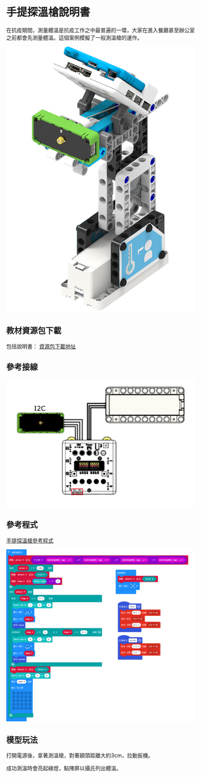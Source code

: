 # 手提探溫槍說明書

在抗疫期間，測量體溫是抗疫工作之中最普遍的一環，大家在進入餐廳甚至辦公室之前都會先測量體溫。這個案例模擬了一般測溫槍的運作。

![](../../images/tempgun.png)

## 教材資源包下載

包括說明書： [資源包下載地址](https://bit.ly/AIHealthCareSetBuildingGuide)

## 參考接線

![](./images/tempcon.png)

## 參考程式

[手提探溫槍參考程式](https://makecode.microbit.org/_6zedo5PpWMdP)

![](./images/tempguncode.png)

## 模型玩法

打開電源後，拿著測溫槍，對著額頭距離大約3cm，拉動扳機。

成功測溫時會亮起綠燈，點陣屏以攝氏列出體溫。
